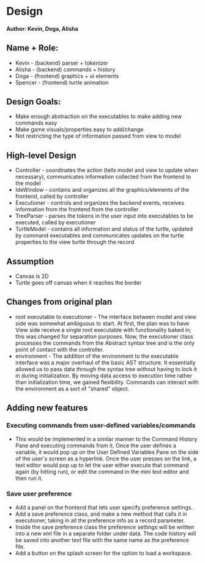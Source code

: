 # Design

#### Author: Kevin, Doga, Alisha

## Name + Role:
* Kevin - (backend) parser + tokenizer 
* Alisha - (backend) commands + history
* Doga - (frontend) graphics + ui elements
* Spencer - (frontend) turtle animation 

## Design Goals:
* Make enough abstraction on the executables to make adding new commands easy
* Make game visuals/properties easy to add/change
* Not restricting the type of information passed from view to model 

## High-level Design
* Controller - coordinates the action (tells model and view to update when necessary), communicates information collected from the frontend to the model
* IdeWindow - contains and organizes all the graphics/elements of the frontend, called by controller
* Executioner - controls and organizes the backend events, receives information from the frontend from the controller
* TreeParser - parses the tokens in the user input into executables to be executed, called by executioner
* TurtleModel - contains all information and status of the turtle, updated by command executables and communicates updates on the turtle properties to the view turtle through the record

## Assumption 
* Canvas is 2D
* Turtle goes off canvas when it reaches the border

## Changes from original plan
* root executable to executioner - The interface between model and view side was somewhat ambiguous to start. At first, the plan was to have View side receive a single root executable with functionality baked in; this was changed for separation purposes. Now, the executioner class processes the commands from the Abstract syntax tree and is the only point of contact with the controller.
* environment -  The addition of the environment to the executable interface was a major overhaul of the basic AST structure. It essentially allowed us to pass data through the syntax tree without having to lock it in during initialization. By moving data access to execution time rather than initialization time, we gained flexibility. Commands can interact with the environment as a sort of "shared" object.

## Adding new features
### Executing commands from user-defined variables/commands
* This would be implemented in a similar manner to the Command History Pane and executing commands from it. Once the user defines a variable, it would pop up on the User Defined Variables Pane on the side of the user's screen as a hyperlink. Once the user presses on the link, a text editor would pop up to let the user either execute that command again (by hitting run), or edit the command in the mini text editor and then run it.
### Save user preference
* Add a panel on the frontend that lets user specify preference settings.
* Add a save preference class, and make a new method that calls it in executioner, taking in all the preference info as a record parameter.
* Inside the save preference class the preference settings will be written into a new xml file in a separate folder under data. The code history will be saved into another text file with the same name as the preference file.
* Add a button on the splash screen for the option to load a workspace.

